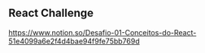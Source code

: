 ## React Challenge
https://www.notion.so/Desafio-01-Conceitos-do-React-51e4099a6e2f4d4bae94f9fe75bb769d